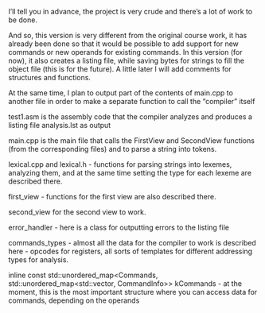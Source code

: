 I’ll tell you in advance, the project is very crude and there’s a lot of work to be done.

And so, this version is very different from the original course work, it has already been done so that it would be possible to add support for new commands or new operands for existing commands. 
In this version (for now), it also creates a listing file, while saving bytes for strings to fill the object file (this is for the future). 
A little later I will add comments for structures and functions.

At the same time, I plan to output part of the contents of main.cpp to another file in order to make a separate function to call the “compiler” itself

test1.asm is the assembly code that the compiler analyzes and produces a listing file analysis.lst as output

main.cpp is the main file that calls the FirstView and SecondView functions (from the corresponding files) and to parse a string into tokens.

lexical.cpp and lexical.h - functions for parsing strings into lexemes, analyzing them, and at the same time setting the type for each lexeme are described there.


first_view - functions for the first view are also described there.

second_view for the second view to work.

error_handler - here is a class for outputting errors to the listing file

commands_types - almost all the data for the compiler to work is described here - opcodes for registers, all sorts of templates for different addressing types for analysis. 

inline const std::unordered_map<Commands, std::unordered_map<std::vector<TypeOperand>, CommandInfo>> kCommands - at the moment, this is the most important structure where you can access data for commands, depending on the operands